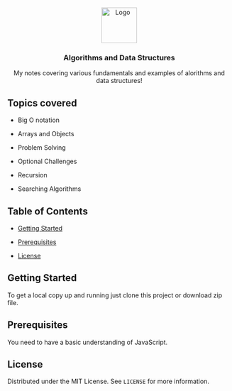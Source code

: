 <!-- PROJECT LOGO -->
<br />
<p align="center">
  <a href="#">
    <img src="https://hackr.io/tutorials/learn-data-structures-algorithms/logo/logo-data-structures-algorithms?ver=1550834269"  alt="Logo"  width="80"  height="80">
  </a>

  <h3 align="center">Algorithms and Data Structures</h3>

  <p align="center">
    My notes covering various fundamentals and examples of alorithms and data structures!
    <br />
  </p>
</p>

<!-- TOPICS-->
## Topics covered
- Big O notation

- Arrays and Objects

- Problem Solving

- Optional Challenges

- Recursion

- Searching Algorithms
  

## Table of Contents

  

-  [Getting Started](#getting-started)

  

-  [Prerequisites](#prerequisites)

  

-  [License](#license)

  

## Getting Started

  

To get a local copy up and running just clone this project or download zip file.

  

## Prerequisites

  

You need to have a basic understanding of JavaScript.

  

<!-- LICENSE -->

  

## License

  

Distributed under the MIT License. See `LICENSE` for more information.